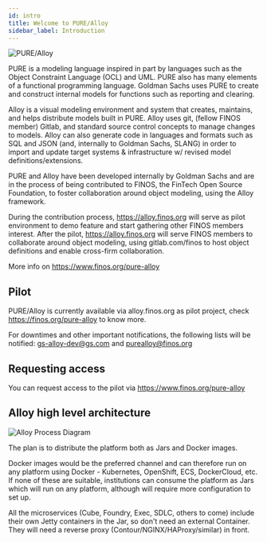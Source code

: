 ```yaml
---
id: intro
title: Welcome to PURE/Alloy
sidebar_label: Introduction
---
```

![PURE/Alloy](assets/purealloy-logo.png)

PURE is a modeling language inspired in part by languages such as the Object Constraint Language (OCL) and UML. PURE also has many elements of a functional programming language. Goldman Sachs uses PURE to create and construct internal models for functions such as reporting and clearing. 

Alloy is a visual modeling environment and system that creates, maintains, and helps distribute models built in PURE. Alloy uses git, (fellow FINOS member) Gitlab, and standard source control concepts to manage changes to models. Alloy can also generate code in languages and formats such as SQL and JSON (and, internally to Goldman Sachs, SLANG) in order to import and update target systems & infrastructure w/ revised model definitions/extensions.

PURE and Alloy have been developed internally by Goldman Sachs and are in the process of being contributed to FINOS, the FinTech Open Source Foundation, to foster collaboration around object modeling, using the Alloy framework.

During the contribution process, https://alloy.finos.org will serve as pilot environment to demo feature and start gathering other FINOS members interest. After the pilot, https://alloy.finos.org will serve FINOS members to collaborate around object modeling, using gitlab.com/finos to host object definitions and enable cross-firm collaboration.

More info on https://www.finos.org/pure-alloy

## Pilot

PURE/Alloy is currently available via alloy.finos.org as pilot project, check https://finos.org/pure-alloy to know more.

For downtimes and other important notifications, the following lists will be notified: gs-alloy-dev@gs.com and purealloy@finos.org

## Requesting access

You can request access to the pilot via https://www.finos.org/pure-alloy

## Alloy high level architecture
![Alloy Process Diagram](https://github.com/finos-admin/alloy-config/raw/master/docs/alloy-process-diagram.png)

The plan is to distribute the platform both as Jars and Docker images.

Docker images would be the preferred channel and can therefore run on any platform using Docker - Kubernetes, OpenShift, ECS, DockerCloud, etc. If none of these are suitable, institutions can consume the platform as Jars which will run on any platform, although will require more configuration to set up.

All the microservices (Cube, Foundry, Exec, SDLC, others to come) include their own Jetty containers in the Jar, so don't need an external Container. They will need a reverse proxy (Contour/NGINX/HAProxy/similar) in front.